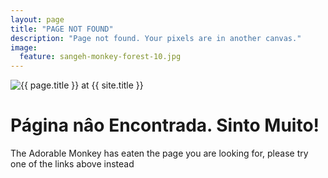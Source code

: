 ```yaml
---
layout: page
title: "PAGE NOT FOUND"
description: "Page not found. Your pixels are in another canvas."
image:
  feature: sangeh-monkey-forest-10.jpg
---  
```

<img src="{{ site.url }}/images/hmfaysal-404.jpg" alt="{{ page.title }} at {{ site.title }}">

<div class="text-center">
	<h1>Página nâo Encontrada. Sinto Muito!</h1>
	<p>The Adorable Monkey has eaten the page you are looking for,
	please try one of the links above instead</p>
</div>
